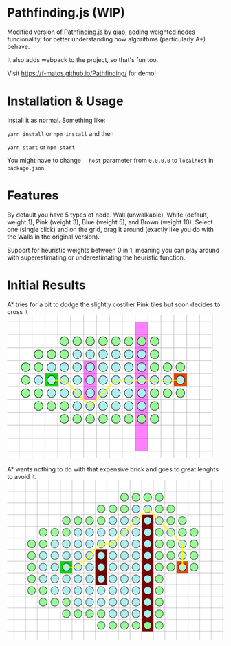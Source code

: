 # Pathfinding.js (WIP)

Modified version of [Pathfinding.js](https://github.com/qiao/PathFinding.js) by qiao, adding weighted nodes funcionality, for better understanding how algorithms (particularly A*) behave.

It also adds webpack to the project, so that's fun too.

Visit https://f-matos.github.io/Pathfinding/ for demo!

# Installation & Usage
Install it as normal. Something like:

`yarn install` or `npm install` and then

`yarn start` or `npm start`

You might have to change `--host` parameter from `0.0.0.0`  to `localhost` in `package.json`.


# Features

By default you have 5 types of node. Wall (unwalkable), White (default, weight 1), Pink (weight 3), Blue (weight 5), and Brown (weight 10). Select one (single click) and on the grid, drag it around (exactly like you do with the Walls in the original version).

Support for heuristic weights between 0 in 1, meaning you can play around with superestimating or underestimating the heuristic function.


# Initial Results

A* tries for a bit to dodge the slightly costilier Pink tiles but soon decides to cross it
![Medium pathing](https://github.com/f-matos/Pathfinding/blob/master/docs/example1.png)

A* wants nothing to do with that expensive brick and goes to great lenghts to avoid it.
![Heavy pathing](https://github.com/f-matos/Pathfinding/blob/master/docs/example2.png)
